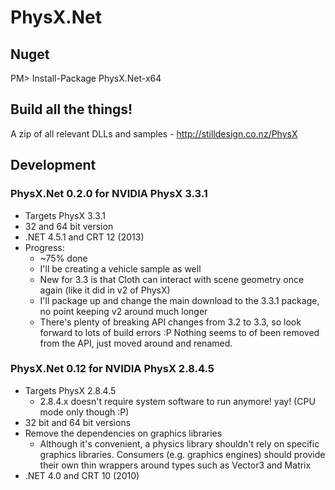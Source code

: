 PhysX.Net
=========

Nuget
-----
PM> Install-Package PhysX.Net-x64

Build all the things!
--------------
A zip of all relevant DLLs and samples - http://stilldesign.co.nz/PhysX

Development
-----------
### PhysX.Net 0.2.0 for NVIDIA PhysX 3.3.1
* Targets PhysX 3.3.1
* 32 and 64 bit version
* .NET 4.5.1 and CRT 12 (2013)
* Progress:
    * ~75% done
    * I'll be creating a vehicle sample as well
    * New for 3.3 is that Cloth can interact with scene geometry once again (like it did in v2 of PhysX)
    * I'll package up and change the main download to the 3.3.1 package, no point keeping v2 around much longer
    * There's plenty of breaking API changes from 3.2 to 3.3, so look forward to lots of build errors :P Nothing seems to of been removed from the API, just moved around and renamed.

### PhysX.Net 0.12 for NVIDIA PhysX 2.8.4.5
* Targets PhysX 2.8.4.5
    * 2.8.4.x doesn't require system software to run anymore! yay! (CPU mode only though :P)
* 32 bit and 64 bit versions
* Remove the dependencies on graphics libraries
    * Although it's convenient, a physics library shouldn't rely on specific graphics libraries. Consumers (e.g. graphics engines) should provide their own thin wrappers around types such as Vector3 and Matrix
* .NET 4.0 and CRT 10 (2010)
